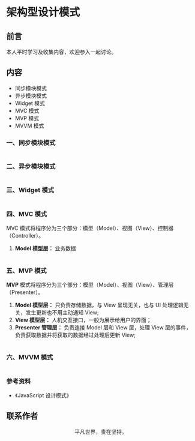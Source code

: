 # 架构型设计模式

## 前言

本人平时学习及收集内容，欢迎参入一起讨论。

## 内容

- 同步模块模式
- 异步模块模式
- Widget 模式
- MVC 模式
- MVP 模式
- MVVM 模式

### 一、同步模块模式

```

```

### 二、异步模块模式

```

```

### 三、Widget 模式

```

```

### 四、MVC 模式

MVC 模式将程序分为三个部分：模型（Model）、视图（View）、控制器（Controller）。

1. **Model 模型层：** 业务数据

```

```

### 五、MVP 模式

**MVP** 模式将程序分为三个部分：模型（Model）、视图（View）、管理层（Presenter）。

1. **Model 模型层：** 只负责存储数据，与 View 呈现无关，也与 UI 处理逻辑无关，发生更新也不用主动通知 View;
2. **View 模型层：** 人机交互接口，一般为展示给用户的界面；
3. **Presenter 管理层：** 负责连接 Model 层和 View 层，处理 View 层的事件，负责获取数据并将获取的数据经过处理后更新 View;

```

```

### 六、MVVM 模式

```

```

### 参考资料

- 《JavaScript 设计模式》

## 联系作者

<div align="center">
    <p>
        平凡世界，贵在坚持。
    </p>
    <img :src="$withBase('/about/contact.png')" />
</div>
